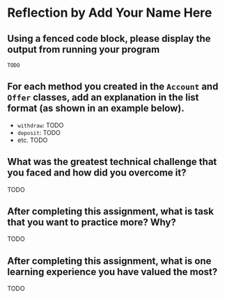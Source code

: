 # Reflection by Add Your Name Here

## Using a fenced code block, please display the output from running your program

```
TODO

```

## For each method you created in the `Account` and `Offer` classes, add an explanation in the list format (as shown in an example below).

- `withdraw`: TODO
- `deposit`: TODO
- etc. TODO

## What was the greatest technical challenge that you faced and how did you overcome it?

TODO

## After completing this assignment, what is task that you want to practice more? Why?

TODO

## After completing this assignment, what is one learning experience you have valued the most?

TODO